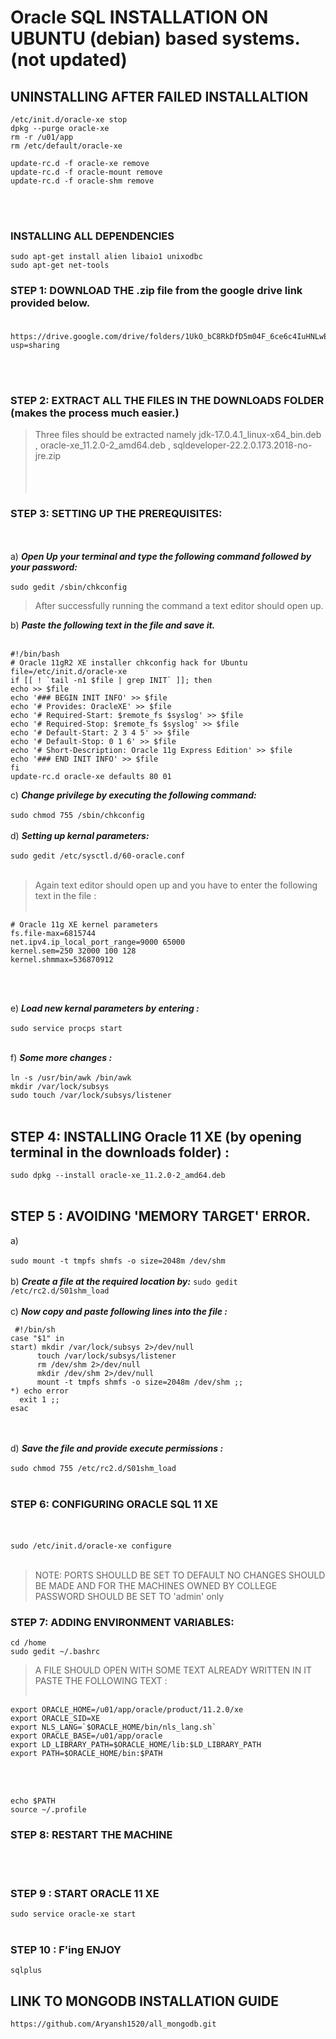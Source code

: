 # Oracle SQL INSTALLATION ON UBUNTU (debian) based systems.(not updated)

## UNINSTALLING AFTER FAILED INSTALLALTION
```
/etc/init.d/oracle-xe stop
dpkg --purge oracle-xe
rm -r /u01/app
rm /etc/default/oracle-xe

update-rc.d -f oracle-xe remove
update-rc.d -f oracle-mount remove
update-rc.d -f oracle-shm remove
```
<br/><br/>


### INSTALLING ALL DEPENDENCIES

```sudo apt-get install alien libaio1 unixodbc```<br/>
```sudo apt-get net-tools```


### STEP 1: DOWNLOAD THE .zip file from the google drive link provided below.<br/><br/>
```
https://drive.google.com/drive/folders/1UkO_bC8RkDfD5m04F_6ce6c4IuHNLwEJ?usp=sharing  
```

<br/><br/>
### STEP 2: EXTRACT ALL THE FILES IN THE DOWNLOADS FOLDER (makes the process much easier.)
>Three files should be extracted namely jdk-17.0.4.1_linux-x64_bin.deb , oracle-xe_11.2.0-2_amd64.deb , sqldeveloper-22.2.0.173.2018-no-jre.zip
<br/><br/><br/><br/>
### STEP 3:  SETTING UP THE PREREQUISITES:<br/>
<br/><br/>
a) _**Open Up your terminal and type the following command followed by your password:**_\
\
```sudo gedit /sbin/chkconfig```
>After successfully running the command a text editor should open up.

b) _**Paste the following text in the file and save it.**_\
<br/>
```
#!/bin/bash
# Oracle 11gR2 XE installer chkconfig hack for Ubuntu
file=/etc/init.d/oracle-xe
if [[ ! `tail -n1 $file | grep INIT` ]]; then
echo >> $file
echo '### BEGIN INIT INFO' >> $file
echo '# Provides: OracleXE' >> $file
echo '# Required-Start: $remote_fs $syslog' >> $file
echo '# Required-Stop: $remote_fs $syslog' >> $file
echo '# Default-Start: 2 3 4 5' >> $file
echo '# Default-Stop: 0 1 6' >> $file
echo '# Short-Description: Oracle 11g Express Edition' >> $file
echo '### END INIT INFO' >> $file
fi
update-rc.d oracle-xe defaults 80 01
```

c) _**Change privilege by executing the following command:**_\
\
```sudo chmod 755 /sbin/chkconfig``` <br/>
<br/>
d) _**Setting up kernal parameters:**_<br/> 
<br/>
```sudo gedit /etc/sysctl.d/60-oracle.conf```
<br/>
<br/>
> Again text editor should open up and you have to enter the following text in the file : <br/>
> <br/>
```
# Oracle 11g XE kernel parameters  
fs.file-max=6815744  
net.ipv4.ip_local_port_range=9000 65000  
kernel.sem=250 32000 100 128 
kernel.shmmax=536870912 
```
<br/>
<br/>

e) _**Load new kernal parameters by entering :**_
<br/>
<br/>
```sudo service procps start```
<br/>
<br/>

f) _**Some more changes :**_
<br/><br/>
```ln -s /usr/bin/awk /bin/awk```
<br/>
```mkdir /var/lock/subsys```
<br/>
```sudo touch /var/lock/subsys/listener```
<br/>
<br/>

## STEP 4: INSTALLING Oracle 11 XE (by opening terminal in the downloads folder) :<br/>
```sudo dpkg --install oracle-xe_11.2.0-2_amd64.deb```
<br/><br/>

## STEP 5 : AVOIDING 'MEMORY TARGET' ERROR.
  a)
<br/><br/>
```sudo mount -t tmpfs shmfs -o size=2048m /dev/shm```
<br/><br/>
  b) _**Create a file at the required location by:**_
```sudo gedit /etc/rc2.d/S01shm_load```
<br/><br/>
  c) _**Now copy and paste following lines into the file :**_
 ```
  #!/bin/sh
case "$1" in
start) mkdir /var/lock/subsys 2>/dev/null
       touch /var/lock/subsys/listener
       rm /dev/shm 2>/dev/null
       mkdir /dev/shm 2>/dev/null
       mount -t tmpfs shmfs -o size=2048m /dev/shm ;;
*) echo error
   exit 1 ;;
esac 
```
<br/><br/>
  d) _**Save the file and provide execute permissions :**_
  <br/><br/>
  ```sudo chmod 755 /etc/rc2.d/S01shm_load```
  <br/><br/>
  
### STEP 6: CONFIGURING ORACLE SQL 11 XE
<br/><br/>
```sudo /etc/init.d/oracle-xe configure```
<br/><br/>

> NOTE: PORTS SHOULLD BE SET TO DEFAULT NO CHANGES SHOULD BE MADE AND FOR THE MACHINES OWNED BY COLLEGE PASSWORD SHOULD BE SET TO 'admin' only

### STEP 7: ADDING ENVIRONMENT VARIABLES:
```cd /home```
<br/>
```sudo gedit ~/.bashrc```
<br/>
>A FILE SHOULD OPEN WITH SOME TEXT ALREADY WRITTEN IN IT PASTE THE FOLLOWING TEXT :
<br/><br/>
```
export ORACLE_HOME=/u01/app/oracle/product/11.2.0/xe
export ORACLE_SID=XE
export NLS_LANG=`$ORACLE_HOME/bin/nls_lang.sh`
export ORACLE_BASE=/u01/app/oracle
export LD_LIBRARY_PATH=$ORACLE_HOME/lib:$LD_LIBRARY_PATH
export PATH=$ORACLE_HOME/bin:$PATH
```
<br/><br/>

```echo $PATH```<br/>
```source ~/.profile```
<br/>
### STEP 8: RESTART THE MACHINE
<br/><br/>

### STEP 9 : START ORACLE 11 XE
```sudo service oracle-xe start```
<br/><br/>

### STEP 10 : F'ing ENJOY
```sqlplus```

## LINK TO MONGODB INSTALLATION GUIDE
```https://github.com/Aryansh1520/all_mongodb.git```




